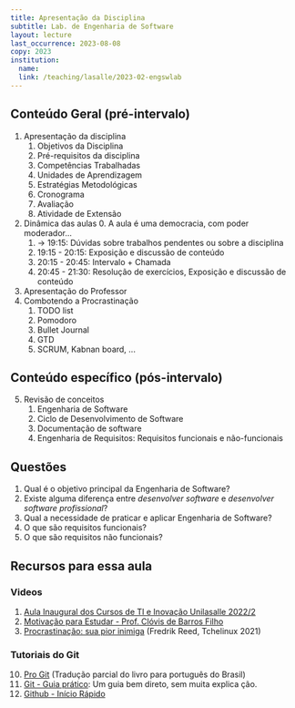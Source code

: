 ```yaml
---
title: Apresentação da Disciplina
subtitle: Lab. de Engenharia de Software
layout: lecture
last_occurrence: 2023-08-08
copy: 2023
institution:
  name: 
  link: /teaching/lasalle/2023-02-engswlab
---
```


## Conteúdo Geral (pré-intervalo)

1. Apresentação da disciplina
    1. Objetivos da Disciplina
    2. Pré-requisitos da disciplina
    3. Competências Trabalhadas
    4. Unidades de Aprendizagem
    5. Estratégias Metodológicas
    6. Cronograma
    7. Avaliação
    8. Atividade de Extensão
2. Dinâmica das aulas
    0. A aula é uma democracia, com poder moderador...
    1. -> 19:15: Dúvidas sobre trabalhos pendentes ou sobre a disciplina
    2. 19:15 - 20:15: Exposição e discussão de conteúdo
    4. 20:15 - 20:45: Intervalo + Chamada
    5. 20:45 - 21:30: Resolução de exercícios, Exposição e discussão de conteúdo
3. Apresentação do Professor
4. Combotendo a Procrastinação
    1. TODO list
    2. Pomodoro
    3. Bullet Journal
    4. GTD
    5. SCRUM, Kabnan board, ...

## Conteúdo específico (pós-intervalo)

5. Revisão de conceitos
    1. Engenharia de Software
    2. Ciclo de Desenvolvimento de Software
    3. Documentação de software
    4. Engenharia de Requisitos: Requisitos funcionais e não-funcionais

## Questões

1. Qual é o objetivo principal da Engenharia de Software?
2. Existe alguma diferença entre _desenvolver software_ e _desenvolver software profissional_?
3. Qual a necessidade de praticar e aplicar Engenharia de Software?
4. O que são requisitos funcionais?
5. O que são requisitos não funcionais?


## Recursos para essa aula

### Videos

1. [Aula Inaugural dos Cursos de TI e Inovação Unilasalle 2022/2](https://www.youtube.com/watch?v=pxsdiyHgZHs)
2. [Motivação para Estudar - Prof. Clóvis de Barros Filho](https://www.youtube.com/watch?v=TRPBY_lxJfE)
3. [Procrastinação: sua pior inimiga](https://www.youtube.com/watch?v=q3oEyBpoq3o) (Fredrik Reed, Tchelinux 2021)

### Tutoriais do Git

10. [Pro Git](https://git-scm.com/book/pt-br/v2) (Tradução parcial do livro para português do Brasil)
11. [Git - Guia prático](https://rogerdudler.github.io/git-guide/index.pt_BR.html): Um guia bem direto, sem muita explica    ção.
12. [Github - Início Rápido](https://docs.github.com/pt/get-started/quickstart)

